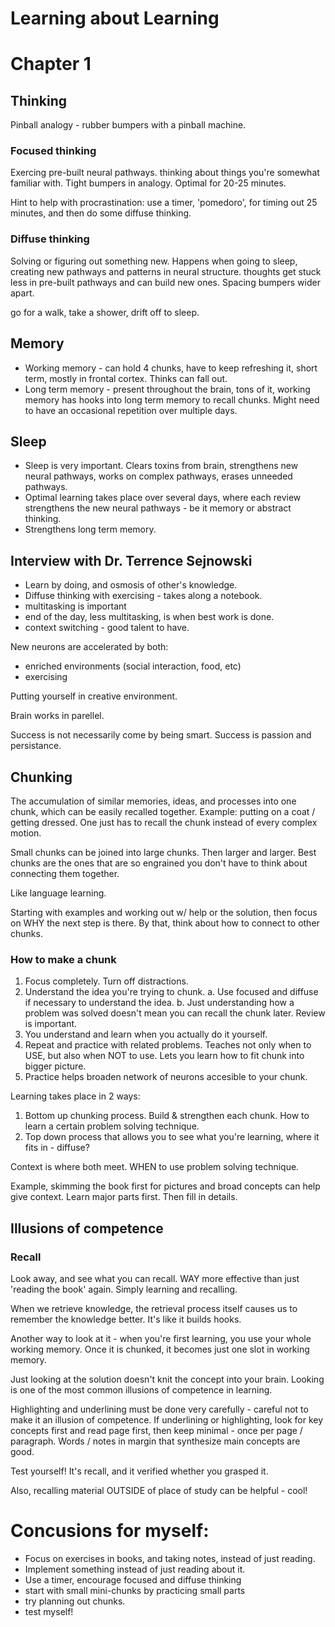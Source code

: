 # Learning about Learning

# Chapter 1
## Thinking
Pinball analogy - rubber bumpers with a pinball machine.

### Focused thinking
Exercing pre-built neural pathways. thinking about things you're somewhat familiar with. Tight bumpers in analogy. Optimal for 20-25 minutes. 

Hint to help with procrastination: use a timer, 'pomedoro', for timing out 25 minutes, and then do some diffuse thinking. 

### Diffuse thinking
Solving or figuring out something new. Happens when going to sleep, creating new pathways and patterns in neural structure. thoughts get stuck less in pre-built pathways and can build new ones. Spacing bumpers wider apart.

go for a walk, take a shower, drift off to sleep.

## Memory
 * Working memory - can hold 4 chunks, have to keep refreshing it, short term, mostly in frontal cortex. Thinks can fall out.
 * Long term memory - present throughout the brain, tons of it, working memory has hooks into long term memory to recall chunks. Might need to have an occasional repetition over multiple days.

## Sleep
 * Sleep is very important. Clears toxins from brain, strengthens new neural pathways, works on complex pathways, erases unneeded pathways.
 * Optimal learning takes place over several days, where each review strengthens the new neural pathways - be it memory or abstract thinking.
 * Strengthens long term memory.


## Interview with Dr. Terrence Sejnowski
 * Learn by doing, and osmosis of other's knowledge.
 * Diffuse thinking with exercising - takes along a notebook.
 * multitasking is important
 * end of the day, less multitasking, is when best work is done.
 * context switching - good talent to have.

New neurons are accelerated by both:
 * enriched environments (social interaction, food, etc)
 * exercising

Putting yourself in creative environment.

Brain works in parellel.

Success is not necessarily come by being smart. Success is passion and persistance.

## Chunking
The accumulation of similar memories, ideas, and processes into one chunk, which can be easily recalled together. Example: putting on a coat / getting dressed. One just has to recall the chunk instead of every complex motion.

Small chunks can be joined into large chunks. Then larger and larger. Best chunks are the ones that are so engrained you don't have to think about connecting them together.

Like language learning.

Starting with examples and working out w/ help or the solution, then focus on WHY the next step is there. By that, think about how to connect to other chunks.

### How to make a chunk
1. Focus completely. Turn off distractions.
2. Understand the idea you're trying to chunk.
  a. Use focused and diffuse if necessary to understand the idea.
  b. Just understanding how a problem was solved doesn't mean you can recall the chunk later. Review is important.
3. You understand and learn when you actually do it yourself.
4. Repeat and practice with related problems. Teaches not only when to USE, but also when NOT to use. Lets you learn how to fit chunk into bigger picture.
5. Practice helps broaden network of neurons accesible to your chunk.

Learning takes place in 2 ways:
1. Bottom up chunking process. Build & strengthen each chunk. How to learn a certain problem solving technique.
2. Top down process that allows you to see what you're learning, where it fits in - diffuse?

Context is where both meet. WHEN to use problem solving technique.

Example, skimming the book first for pictures and broad concepts can help give context. Learn major parts first. Then fill in details.

## Illusions of competence

### Recall
Look away, and see what you can recall. WAY more effective than just 'reading the book' again.  Simply learning and recalling.

When we retrieve knowledge, the retrieval process itself causes us to remember the knowledge better. It's like it builds hooks.

Another way to look at it - when you're first learning, you use your whole working memory. Once it is chunked, it becomes just one slot in working memory.

Just looking at the solution doesn't knit the concept into your brain. Looking is one of the most common illusions of competence in learning.

Highlighting and underlining must be done very carefully - careful not to make it an illusion of competence. If underlining or highlighting, look for key concepts first and read page first, then keep minimal - once per page / paragraph.  Words / notes in margin that synthesize main concepts are good.

Test yourself! It's recall, and it verified whether you grasped it.

Also, recalling material OUTSIDE of place of study can be helpful - cool!

# Concusions for myself:
 * Focus on exercises in books, and taking notes, instead of just reading.
 * Implement something instead of just reading about it.
 * Use a timer, encourage focused and diffuse thinking
 * start with small mini-chunks by practicing small parts
 * try planning out chunks.
 * test myself!
